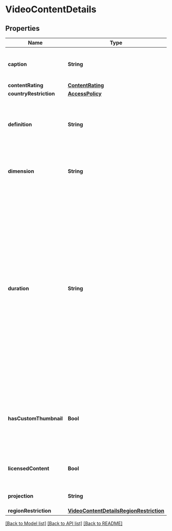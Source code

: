 # VideoContentDetails

## Properties
Name | Type | Description | Notes
------------ | ------------- | ------------- | -------------
**caption** | **String** | The value of captions indicates whether the video has captions or not. | [optional] 
**contentRating** | [**ContentRating**](ContentRating.md) |  | [optional] 
**countryRestriction** | [**AccessPolicy**](AccessPolicy.md) |  | [optional] 
**definition** | **String** | The value of definition indicates whether the video is available in high definition or only in standard definition. | [optional] 
**dimension** | **String** | The value of dimension indicates whether the video is available in 3D or in 2D. | [optional] 
**duration** | **String** | The length of the video. The tag value is an ISO 8601 duration in the format PT#M#S, in which the letters PT indicate that the value specifies a period of time, and the letters M and S refer to length in minutes and seconds, respectively. The # characters preceding the M and S letters are both integers that specify the number of minutes (or seconds) of the video. For example, a value of PT15M51S indicates that the video is 15 minutes and 51 seconds long. | [optional] 
**hasCustomThumbnail** | **Bool** | Indicates whether the video uploader has provided a custom thumbnail image for the video. This property is only visible to the video uploader. | [optional] 
**licensedContent** | **Bool** | The value of is_license_content indicates whether the video is licensed content. | [optional] 
**projection** | **String** | Specifies the projection format of the video. | [optional] 
**regionRestriction** | [**VideoContentDetailsRegionRestriction**](VideoContentDetailsRegionRestriction.md) |  | [optional] 

[[Back to Model list]](../README.md#documentation-for-models) [[Back to API list]](../README.md#documentation-for-api-endpoints) [[Back to README]](../README.md)


